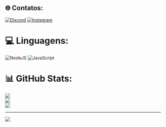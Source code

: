 
## 🌐 Contatos:
[![Discord](https://img.shields.io/badge/Discord-%237289DA.svg?logo=discord&logoColor=white)](https://discord.gg/patroxm) [![Instagram](https://img.shields.io/badge/Instagram-%23E4405F.svg?logo=Instagram&logoColor=white)](https://instagram.com/patroxm) 

# 💻 Linguagens:
![NodeJS](https://img.shields.io/badge/node.js-6DA55F?style=for-the-badge&logo=node.js&logoColor=white) ![JavaScript](https://img.shields.io/badge/javascript-%23323330.svg?style=for-the-badge&logo=javascript&logoColor=%23F7DF1E)
# 📊 GitHub Stats:
![](https://github-readme-stats.vercel.app/api?username=Patroxm&theme=blue_navy&hide_border=false&include_all_commits=false&count_private=false)<br/>
![](https://github-readme-streak-stats.herokuapp.com/?user=Patroxm&theme=blue_navy&hide_border=false)<br/>
![](https://github-readme-stats.vercel.app/api/top-langs/?username=Patroxm&theme=blue_navy&hide_border=false&include_all_commits=false&count_private=false&layout=compact)

---
[![](https://visitcount.itsvg.in/api?id=Patroxm&icon=0&color=0)](https://visitcount.itsvg.in)

<!-- Proudly created with GPRM ( https://gprm.itsvg.in ) -->
